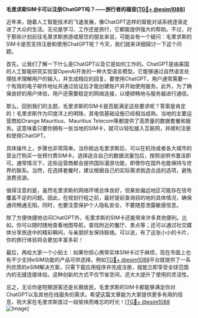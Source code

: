 **毛里求斯SIM卡可以注册ChatGPT吗？——旅行者的福音[[TG💪+ @esim1088](https://t.me/s/esim1088)]**

近年来，随着人工智能技术的飞速发展，像ChatGPT这样的智能对话系统逐渐走进了大众的生活。无论是学习、工作还是旅行，它都能提供强大的帮助。不过，对于那些计划前往毛里求斯旅游或居住的朋友来说，可能会有一个疑问：毛里求斯的SIM卡是否支持注册和使用ChatGPT呢？今天，我们就来详细探讨一下这个问题。

首先，让我们了解一下什么是ChatGPT以及它是如何工作的。ChatGPT是由美国的人工智能研究实验室OpenAI开发的一种大型语言模型。它能够通过自然语言处理技术理解用户的输入，并生成相应的回复。要使用ChatGPT，用户通常需要一个有效的电子邮件地址并通过验证后才能创建账户并开始使用服务。此外，为了确保良好的用户体验，用户还需要稳定的网络连接，以便顺畅地与服务器进行通信。

那么，回到我们的主题，毛里求斯的SIM卡是否能满足这些要求呢？答案是肯定的！毛里求斯作为印度洋上的明珠，其电信基础设施已经相当成熟。当地的主要运营商如Orange Mauritius、Mauritius Telecom等都提供了高质量的数据套餐和服务。这意味着只要你拥有一张当地的SIM卡，就可以轻松接入互联网，并顺利注册和使用ChatGPT。

具体操作上，步骤也非常简单。当你抵达毛里求斯后，可以在机场或者各大城市的营业厅购买一张预付费SIM卡。选择适合自己的数据流量包后，按照说明书激活即可。通常情况下，这些运营商都会提供国际漫游功能，即使你在国外也能保持与世界的联系。当然，在选择套餐时，建议根据自己的实际需求挑选合适的选项，避免浪费资源。

值得注意的是，虽然毛里求斯的网络环境总体良好，但某些偏远地区可能存在信号覆盖不足的问题。因此，在规划行程之前，最好提前查询目的地的具体情况，确保通讯畅通无阻。同时，也要注意保护个人隐私安全，不要随意泄露敏感信息。

除了方便快捷地访问ChatGPT外，毛里求斯的SIM卡还能带来许多其他便利。比如，你可以随时随地查看地图导航，查找附近的餐厅、景点等；还可以通过社交媒体分享旅途中的精彩瞬间，与亲朋好友保持联络。可以说，有了这张小小的卡片，你的旅行体验将会更加丰富多彩！

最后，再给大家一个小贴士：如果你担心携带实体SIM卡过于麻烦，现在市面上也有不少支持eSIM功能的产品可供选择。例如[TG💪+ @esim1088](https://t.me/s/esim1088)平台就提供了一系列优质的eSIM解决方案，只需下载应用程序并完成注册，就能立即享受全球范围内的无缝连接体验。这种创新的方式不仅节省空间，还大大提升了使用的灵活性。

总之，无论你是短期游客还是长期居民，毛里求斯的SIM卡都能够满足你对ChatGPT以及其他在线服务的需求。希望这篇文章能为大家提供更多有用的信息，祝大家在毛里求斯度过一段愉快而难忘的时光！[[TG💪+ @esim1088](https://t.me/s/esim1088) ![Image](https://i.postimg.cc/4NQfJmqS/Snipaste-2025-05-13-00-14-12.png)]